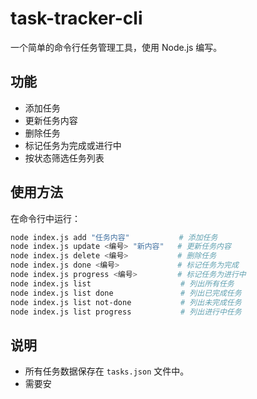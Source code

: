# task-tracker-cli

一个简单的命令行任务管理工具，使用 Node.js 编写。

## 功能

- 添加任务
- 更新任务内容
- 删除任务
- 标记任务为完成或进行中
- 按状态筛选任务列表

## 使用方法

在命令行中运行：

```bash
node index.js add "任务内容"           # 添加任务
node index.js update <编号> "新内容"   # 更新任务内容
node index.js delete <编号>           # 删除任务
node index.js done <编号>             # 标记任务为完成
node index.js progress <编号>         # 标记任务为进行中
node index.js list                    # 列出所有任务
node index.js list done               # 列出已完成任务
node index.js list not-done           # 列出未完成任务
node index.js list progress           # 列出进行中任务
```

## 说明

- 所有任务数据保存在 `tasks.json` 文件中。
- 需要安